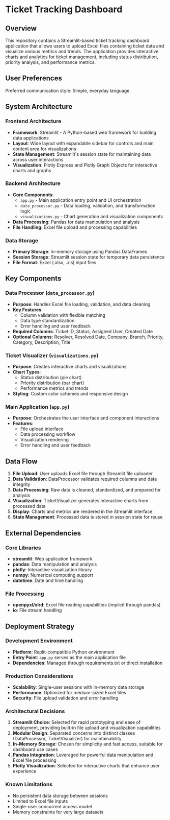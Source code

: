 # Ticket Tracking Dashboard

## Overview

This repository contains a Streamlit-based ticket tracking dashboard application that allows users to upload Excel files containing ticket data and visualize various metrics and trends. The application provides interactive charts and analytics for ticket management, including status distribution, priority analysis, and performance metrics.

## User Preferences

Preferred communication style: Simple, everyday language.

## System Architecture

### Frontend Architecture
- **Framework**: Streamlit - A Python-based web framework for building data applications
- **Layout**: Wide layout with expandable sidebar for controls and main content area for visualizations
- **State Management**: Streamlit's session state for maintaining data across user interactions
- **Visualization**: Plotly Express and Plotly Graph Objects for interactive charts and graphs

### Backend Architecture
- **Core Components**: 
  - `app.py` - Main application entry point and UI orchestration
  - `data_processor.py` - Data loading, validation, and transformation logic
  - `visualizations.py` - Chart generation and visualization components
- **Data Processing**: Pandas for data manipulation and analysis
- **File Handling**: Excel file upload and processing capabilities

### Data Storage
- **Primary Storage**: In-memory storage using Pandas DataFrames
- **Session Storage**: Streamlit session state for temporary data persistence
- **File Format**: Excel (.xlsx, .xls) input files

## Key Components

### Data Processor (`data_processor.py`)
- **Purpose**: Handles Excel file loading, validation, and data cleaning
- **Key Features**:
  - Column validation with flexible matching
  - Data type standardization
  - Error handling and user feedback
- **Required Columns**: Ticket ID, Status, Assigned User, Created Date
- **Optional Columns**: Resolver, Resolved Date, Company, Branch, Priority, Category, Description, Title

### Ticket Visualizer (`visualizations.py`)
- **Purpose**: Creates interactive charts and visualizations
- **Chart Types**:
  - Status distribution (pie chart)
  - Priority distribution (bar chart)
  - Performance metrics and trends
- **Styling**: Custom color schemes and responsive design

### Main Application (`app.py`)
- **Purpose**: Orchestrates the user interface and component interactions
- **Features**:
  - File upload interface
  - Data processing workflow
  - Visualization rendering
  - Error handling and user feedback

## Data Flow

1. **File Upload**: User uploads Excel file through Streamlit file uploader
2. **Data Validation**: DataProcessor validates required columns and data integrity
3. **Data Processing**: Raw data is cleaned, standardized, and prepared for analysis
4. **Visualization**: TicketVisualizer generates interactive charts from processed data
5. **Display**: Charts and metrics are rendered in the Streamlit interface
6. **State Management**: Processed data is stored in session state for reuse

## External Dependencies

### Core Libraries
- **streamlit**: Web application framework
- **pandas**: Data manipulation and analysis
- **plotly**: Interactive visualization library
- **numpy**: Numerical computing support
- **datetime**: Date and time handling

### File Processing
- **openpyxl/xlrd**: Excel file reading capabilities (implicit through pandas)
- **io**: File stream handling

## Deployment Strategy

### Development Environment
- **Platform**: Replit-compatible Python environment
- **Entry Point**: `app.py` serves as the main application file
- **Dependencies**: Managed through requirements.txt or direct installation

### Production Considerations
- **Scalability**: Single-user sessions with in-memory data storage
- **Performance**: Optimized for medium-sized Excel files
- **Security**: File upload validation and error handling

### Architectural Decisions

1. **Streamlit Choice**: Selected for rapid prototyping and ease of deployment, providing built-in file upload and visualization capabilities
2. **Modular Design**: Separated concerns into distinct classes (DataProcessor, TicketVisualizer) for maintainability
3. **In-Memory Storage**: Chosen for simplicity and fast access, suitable for dashboard use cases
4. **Pandas Integration**: Leveraged for powerful data manipulation and Excel file processing
5. **Plotly Visualization**: Selected for interactive charts that enhance user experience

### Known Limitations
- No persistent data storage between sessions
- Limited to Excel file inputs
- Single-user concurrent access model
- Memory constraints for very large datasets